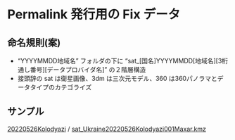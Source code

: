 # Permalink 発行用の Fix データ

## 命名規則(案)
* “YYYYMMDD地域名” フォルダの下に “sat_[国名]YYYYMMDD[地域名][3桁通し番号][データプロバイダ名]” の２階層構造
* 接頭辞の sat は衛星画像、3dm は三次元モデル、360 は360パノラマとデータタイプのカテゴライズ

## サンプル
[20220526Kolodyazi](https://github.com/mapconcierge/Ukraine2022data/tree/main/satelliteimageries/permanent) / [sat_Ukraine20220526Kolodyazi001Maxar.kmz](https://github.com/mapconcierge/Ukraine2022data/blob/main/satelliteimageries/permanent/20220526Kolodyazi/sat_Ukraine20220526Kolodyazi001Maxar.kmz)
